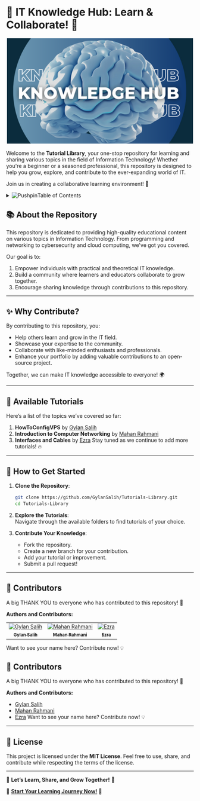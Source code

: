 # 🌟 IT Knowledge Hub: Learn & Collaborate! 🌟  
<p align="center">
  <img src="https://github.com/GylanSalih/Tutorials-Library/blob/main/Knowledge-Hub.png" alt="Tutorial Library Logo" width="500">
</p>


Welcome to the **Tutorial Library**, your one-stop repository for learning and sharing various topics in the field of Information Technology! Whether you're a beginner or a seasoned professional, this repository is designed to help you grow, explore, and contribute to the ever-expanding world of IT.  

Join us in creating a collaborative learning environment! 🚀  


<!-- TABLE OF CONTENTS -->
<details>
  <summary><img src="https://raw.githubusercontent.com/Tarikul-Islam-Anik/Animated-Fluent-Emojis/master/Emojis/Objects/Pushpin.png" alt="Pushpin" width="25" height="25" />Table of Contents</summary>
  <ol>
<li><a href="#-about-the-repository">About the Repository</a></li>
<li><a href="#-why-contribute">Why Contribute?</a></li>
<li><a href="#-available-tutorials">Available Tutorials</a></li>
<li><a href="#-how-to-get-started">[How to Get Started</a></li>
<li><a href="#-contributors">[Contributors</a></li>
<li><a href="#-license">License</a></li>
  </ol>
</details>

## 📚 About the Repository  

This repository is dedicated to providing high-quality educational content on various topics in Information Technology. From programming and networking to cybersecurity and cloud computing, we've got you covered.  

Our goal is to:  
1. Empower individuals with practical and theoretical IT knowledge.  
2. Build a community where learners and educators collaborate to grow together.  
3. Encourage sharing knowledge through contributions to this repository.  

---

## ✨ Why Contribute?  

By contributing to this repository, you:  
- Help others learn and grow in the IT field.  
- Showcase your expertise to the community.  
- Collaborate with like-minded enthusiasts and professionals.  
- Enhance your portfolio by adding valuable contributions to an open-source project.  

Together, we can make IT knowledge accessible to everyone! 🌍  

---

## 📂 Available Tutorials  

Here’s a list of the topics we’ve covered so far:  

1. **HowToConfigVPS**  by [Gylan Salih](https://github.com/GylanSalih)
2. **Introduction to Computer Networking**  by [Mahan Rahmani](https://github.com/mhnrhmni)
3. **Interfaces and Cables** by [Ezra](https://github.com/xbze3)
Stay tuned as we continue to add more tutorials! 🔥  

---

## 🚀 How to Get Started  

1. **Clone the Repository**:  
   ```bash  
   git clone https://github.com/GylanSalih/Tutorials-Library.git 
   cd Tutorials-Library  
   ```  

2. **Explore the Tutorials**:  
   Navigate through the available folders to find tutorials of your choice.  

3. **Contribute Your Knowledge**:  
   - Fork the repository.  
   - Create a new branch for your contribution.  
   - Add your tutorial or improvement.  
   - Submit a pull request!  

---

## 🤝 Contributors  

A big THANK YOU to everyone who has contributed to this repository! 🙌  

**Authors and Contributors:**  
<table>
  <tr>
    <td align="center">
      <a href="https://github.com/GylanSalih">
        <img src="https://github.com/GylanSalih.png" width="100px;" alt="Gylan Salih"/>
        <br />
        <sub><b>Gylan Salih</b></sub>
      </a>
    </td>
    <td align="center">
      <a href="https://github.com/mhnrhmni">
        <img src="https://github.com/mhnrhmni.png" width="100px;" alt="Mahan Rahmani"/>
        <br />
        <sub><b>Mahan Rahmani</b></sub>
      </a>
    </td>
    <td align="center">
      <a href="https://github.com/xbze3">
        <img src="https://github.com/xbze3.png" width="100px;" alt="Ezra"/>
        <br />
        <sub><b>Ezra</b></sub>
      </a>
    </td>
  </tr>
</table>

Want to see your name here? Contribute now! 💡  

## 🤝 Contributors  

A big THANK YOU to everyone who has contributed to this repository! 🙌  

**Authors and Contributors:**  
- [Gylan Salih](https://github.com/GylanSalih)  
- [Mahan Rahmani](https://github.com/mhnrhmni)  
- [Ezra](https://github.com/xbze3)
Want to see your name here? Contribute now! 💡  

---

## 📜 License  

This project is licensed under the **MIT License**. Feel free to use, share, and contribute while respecting the terms of the license.  

---

🎉 **Let’s Learn, Share, and Grow Together!** 🎉  

🌟 **[Start Your Learning Journey Now!](https://github.com/GylanSalih/Tutorials-Library)** 🌟  
